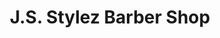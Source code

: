 ---
title: "J.S. Stylez Barber Shop"
url: /willimantic/j-s-stylez-barber-shop/
shop: hairdresser
---